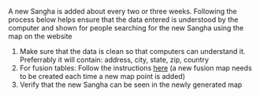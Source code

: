 

A new Sangha is added about every two or three weeks. Following the process below helps ensure that the data entered is understood by the computer and shown for people searching for the new Sangha using the map on the website

1. Make sure that the data is clean so that computers can understand it. Preferrably it will contain: address, city, state, zip, country
2. For fusion tables: Follow the instructions [here](https://github.com/SunyataZero/MindfulnessBell/blob/master/creating-a-fusion-map.md) (a new fusion map needs to be created each time a new map point is added)
3. Verify that the new Sangha can be seen in the newly generated map


